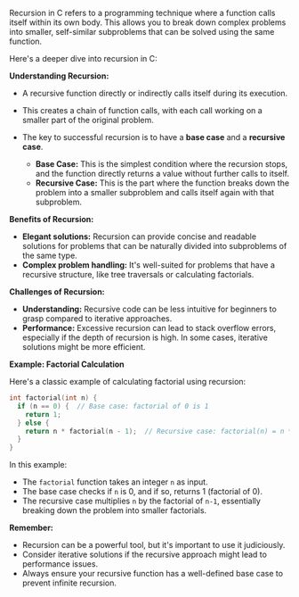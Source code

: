 Recursion in C refers to a programming technique where a function calls itself within its own body. This allows you to break down complex problems into smaller, self-similar subproblems that can be solved using the same function.

Here's a deeper dive into recursion in C:

**Understanding Recursion:**

* A recursive function directly or indirectly calls itself during its execution.
* This creates a chain of function calls, with each call working on a smaller part of the original problem.
* The key to successful recursion is to have a **base case** and a **recursive case**.

  * **Base Case:** This is the simplest condition where the recursion stops, and the function directly returns a value without further calls to itself.
  * **Recursive Case:** This is the part where the function breaks down the problem into a smaller subproblem and calls itself again with that subproblem.

**Benefits of Recursion:**

* **Elegant solutions:** Recursion can provide concise and readable solutions for problems that can be naturally divided into subproblems of the same type.
* **Complex problem handling:** It's well-suited for problems that have a recursive structure, like tree traversals or calculating factorials.

**Challenges of Recursion:**

* **Understanding:** Recursive code can be less intuitive for beginners to grasp compared to iterative approaches.
* **Performance:**  Excessive recursion can lead to stack overflow errors, especially if the depth of recursion is high.  In some cases, iterative solutions might be more efficient.

**Example: Factorial Calculation**

Here's a classic example of calculating factorial using recursion:

```c
int factorial(int n) {
  if (n == 0) {  // Base case: factorial of 0 is 1
    return 1;
  } else {
    return n * factorial(n - 1);  // Recursive case: factorial(n) = n * factorial(n-1)
  }
}
```

In this example:

* The `factorial` function takes an integer `n` as input.
* The base case checks if `n` is 0, and if so, returns 1 (factorial of 0).
* The recursive case multiplies `n` by the factorial of `n-1`, essentially breaking down the problem into smaller factorials.

**Remember:**

* Recursion can be a powerful tool, but it's important to use it judiciously.
* Consider iterative solutions if the recursive approach might lead to performance issues.
* Always ensure your recursive function has a well-defined base case to prevent infinite recursion.

